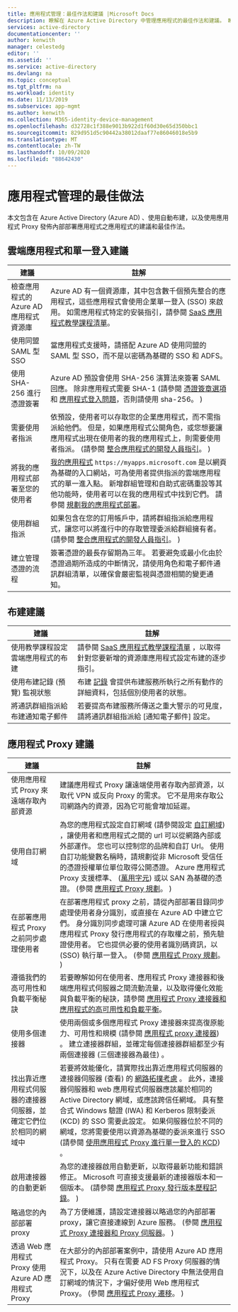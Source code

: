 ```yaml
---
title: 應用程式管理：最佳作法和建議 |Microsoft Docs
description: 瞭解在 Azure Active Directory 中管理應用程式的最佳作法和建議。 瞭解如何使用自動布建，以及如何使用應用程式 Proxy 發佈內部部署應用程式。
services: active-directory
documentationcenter: ''
author: kenwith
manager: celestedg
editor: ''
ms.assetid: ''
ms.service: active-directory
ms.devlang: na
ms.topic: conceptual
ms.tgt_pltfrm: na
ms.workload: identity
ms.date: 11/13/2019
ms.subservice: app-mgmt
ms.author: kenwith
ms.collection: M365-identity-device-management
ms.openlocfilehash: d32728c1f388e9013b922d1f60d30e65d350bbc1
ms.sourcegitcommit: 829d951d5c90442a38012daaf77e86046018e5b9
ms.translationtype: MT
ms.contentlocale: zh-TW
ms.lasthandoff: 10/09/2020
ms.locfileid: "88642430"
---
```

# <a name="application-management-best-practices"></a>應用程式管理的最佳做法

本文包含在 Azure Active Directory (Azure AD) 、使用自動布建，以及使用應用程式 Proxy 發佈內部部署應用程式之應用程式的建議和最佳作法。

## <a name="cloud-app-and-single-sign-on-recommendations"></a>雲端應用程式和單一登入建議
| 建議 | 註解 |
| --- | --- |
| 檢查應用程式的 Azure AD 應用程式資源庫  | Azure AD 有一個資源庫，其中包含數千個預先整合的應用程式，這些應用程式會使用企業單一登入 (SSO) 來啟用。 如需應用程式特定的安裝指引，請參閱 [SaaS 應用程式教學課程清單](https://azure.microsoft.com/documentation/articles/active-directory-saas-tutorial-list/)。  | 
| 使用同盟 SAML 型 SSO  | 當應用程式支援時，請搭配 Azure AD 使用同盟的 SAML 型 SSO，而不是以密碼為基礎的 SSO 和 ADFS。  | 
| 使用 SHA-256 進行憑證簽署  | Azure AD 預設會使用 SHA-256 演算法來簽署 SAML 回應。 除非應用程式需要 SHA-1 (請參閱 [憑證簽章選項](certificate-signing-options.md) 和 [應用程式登入問題](application-sign-in-problem-application-error.md)，否則請使用 sha-256。 )   | 
| 需要使用者指派  | 依預設，使用者可以存取您的企業應用程式，而不需指派給他們。 但是，如果應用程式公開角色，或您想要讓應用程式出現在使用者的我的應用程式上，則需要使用者指派。  (請參閱 [整合應用程式的開發人員指引](developer-guidance-for-integrating-applications.md)。 )   | 
| 將我的應用程式部署至您的使用者 | [我的應用程式](end-user-experiences.md) `https://myapps.microsoft.com` 是以網頁為基礎的入口網站，可為使用者提供指派的雲端應用程式的單一進入點。 新增群組管理和自助式密碼重設等其他功能時，使用者可以在我的應用程式中找到它們。 請參閱 [規劃我的應用程式部署](access-panel-deployment-plan.md)。
| 使用群組指派  | 如果包含在您的訂用帳戶中，請將群組指派給應用程式，讓您可以將進行中的存取管理委派給群組擁有者。  (請參閱 [整合應用程式的開發人員指引](developer-guidance-for-integrating-applications.md)。 )    | 
| 建立管理憑證的流程 | 簽署憑證的最長存留期為三年。 若要避免或最小化由於憑證過期所造成的中斷情況，請使用角色和電子郵件通訊群組清單，以確保會嚴密監視與憑證相關的變更通知。 |

## <a name="provisioning-recommendations"></a>布建建議
| 建議 | 註解 |
| --- | --- |
| 使用教學課程設定雲端應用程式的布建 | 請參閱 [SaaS 應用程式教學課程清單](https://azure.microsoft.com/documentation/articles/active-directory-saas-tutorial-list/) ，以取得針對您要新增的資源庫應用程式設定布建的逐步指引。 |
| 使用布建記錄 (預覽) 監視狀態 | 布建 [記錄](../reports-monitoring/concept-provisioning-logs.md?context=azure/active-directory/manage-apps/context/manage-apps-context) 會提供布建服務所執行之所有動作的詳細資料，包括個別使用者的狀態。 |
| 將通訊群組指派給布建通知電子郵件 | 若要提高布建服務所傳送之重大警示的可見度，請將通訊群組指派給 [通知電子郵件] 設定。 |


## <a name="application-proxy-recommendations"></a>應用程式 Proxy 建議
| 建議 | 註解 |
| --- | --- |
| 使用應用程式 Proxy 來遠端存取內部資源 | 建議應用程式 Proxy 讓遠端使用者存取內部資源，以取代 VPN 或反向 Proxy 的需求。 它不是用來存取公司網路內的資源，因為它可能會增加延遲。
| 使用自訂網域 | 為您的應用程式設定自訂網域 (請參閱設定 [自訂網域](application-proxy-configure-custom-domain.md)) ，讓使用者和應用程式之間的 url 可以從網路內部或外部運作。 您也可以控制您的品牌和自訂 Url。  使用自訂功能變數名稱時，請規劃從非 Microsoft 受信任的憑證授權單位單位取得公開憑證。 Azure 應用程式 Proxy 支援標準、 ([萬用字元](application-proxy-wildcard.md)) 或以 SAN 為基礎的憑證。  (參閱 [應用程式 Proxy 規劃](application-proxy-deployment-plan.md)。 )  |
| 在部署應用程式 Proxy 之前同步處理使用者 | 在部署應用程式 proxy 之前，請從內部部署目錄同步處理使用者身分識別，或直接在 Azure AD 中建立它們。 身分識別同步處理可讓 Azure AD 在使用者授與應用程式 Proxy 發行應用程式的存取權之前，預先驗證使用者。 它也提供必要的使用者識別碼資訊，以 (SSO) 執行單一登入。  (參閱 [應用程式 Proxy 規劃](application-proxy-deployment-plan.md)。 )  |
| 遵循我們的高可用性和負載平衡秘訣 | 若要瞭解如何在使用者、應用程式 Proxy 連接器和後端應用程式伺服器之間流動流量，以及取得優化效能與負載平衡的秘訣，請參閱 [應用程式 Proxy 連接器和應用程式的高可用性和負載平衡](application-proxy-high-availability-load-balancing.md)。 |
| 使用多個連接器 | 使用兩個或多個應用程式 Proxy 連接器來提高復原能力、可用性和規模 (請參閱 [應用程式 proxy 連接器](application-proxy-connectors.md)) 。 建立連接器群組，並確定每個連接器群組都至少有兩個連接器 (三個連接器為最佳) 。 |
| 找出靠近應用程式伺服器的連接器伺服器，並確定它們位於相同的網域中 | 若要將效能優化，請實際找出靠近應用程式伺服器的連接器伺服器 (查看) 的 [網路拓撲考慮](application-proxy-network-topology.md) 。 此外，連接器伺服器和 web 應用程式伺服器應該屬於相同的 Active Directory 網域，或應該跨信任網域。 具有整合式 Windows 驗證 (IWA) 和 Kerberos 限制委派 (KCD) 的 SSO 需要此設定。 如果伺服器位於不同的網域，您將需要使用以資源為基礎的委派來進行 SSO (請參閱 [使用應用程式 Proxy 進行單一登入的 KCD](application-proxy-configure-single-sign-on-with-kcd.md)) 。 |
| 啟用連接器的自動更新 | 為您的連接器啟用自動更新，以取得最新功能和錯誤修正。 Microsoft 可直接支援最新的連接器版本和一個版本。  (請參閱 [應用程式 Proxy 發行版本歷程記錄](application-proxy-release-version-history.md)。 )  |
| 略過您的內部部署 proxy | 為了方便維護，請設定連接器以略過您的內部部署 proxy，讓它直接連線到 Azure 服務。  (參閱 [應用程式 Proxy 連接器和 Proxy 伺服器](application-proxy-configure-connectors-with-proxy-servers.md)。 )  |
| 透過 Web 應用程式 Proxy 使用 Azure AD 應用程式 Proxy | 在大部分的內部部署案例中，請使用 Azure AD 應用程式 Proxy。 只有在需要 AD FS Proxy 伺服器的情況下，以及在 Azure Active Directory 中無法使用自訂網域的情況下，才偏好使用 Web 應用程式 Proxy。  (參閱 [應用程式 Proxy 遷移](application-proxy-migration.md)。 )  |
